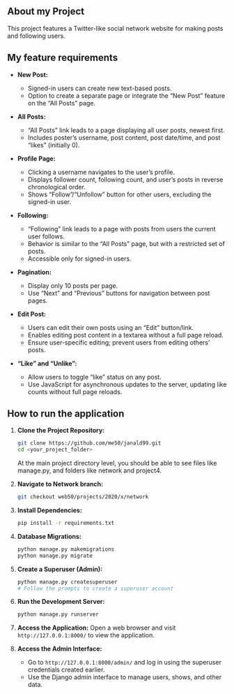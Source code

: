 ## About my Project
This project features a Twitter-like social network website for making posts and following users.

## My feature requirements
- **New Post:**
  - Signed-in users can create new text-based posts.
  - Option to create a separate page or integrate the “New Post” feature on the “All Posts” page.

- **All Posts:**
  - “All Posts” link leads to a page displaying all user posts, newest first.
  - Includes poster’s username, post content, post date/time, and post “likes” (initially 0).

- **Profile Page:**
  - Clicking a username navigates to the user’s profile.
  - Displays follower count, following count, and user’s posts in reverse chronological order.
  - Shows “Follow”/“Unfollow” button for other users, excluding the signed-in user.

- **Following:**
  - “Following” link leads to a page with posts from users the current user follows.
  - Behavior is similar to the “All Posts” page, but with a restricted set of posts.
  - Accessible only for signed-in users.

- **Pagination:**
  - Display only 10 posts per page.
  - Use “Next” and “Previous” buttons for navigation between post pages.

- **Edit Post:**
  - Users can edit their own posts using an “Edit” button/link.
  - Enables editing post content in a textarea without a full page reload.
  - Ensure user-specific editing; prevent users from editing others’ posts.

- **“Like” and “Unlike”:**
  - Allow users to toggle “like” status on any post.
  - Use JavaScript for asynchronous updates to the server, updating like counts without full page reloads.


## How to run the application

1. **Clone the Project Repository:**
    ```bash
    git clone https://github.com/me50/janald99.git
    cd <your_project_folder>
    ```
    At the main project directory level, you should be able to see files like manage.py, and folders like network and project4.

2. **Navigate to Network branch:**
    ```bash
    git checkout web50/projects/2020/x/network
    ```

3. **Install Dependencies:**
    ```bash
    pip install -r requirements.txt
    ```
4. **Database Migrations:**
    ```bash
    python manage.py makemigrations
    python manage.py migrate
    ```

5. **Create a Superuser (Admin):**
    ```bash
    python manage.py createsuperuser
    # Follow the prompts to create a superuser account
    ```

6. **Run the Development Server:**
    ```bash
    python manage.py runserver
    ```

7. **Access the Application:**
    Open a web browser and visit `http://127.0.0.1:8000/` to view the application.
    
7. **Access the Admin Interface:**
    - Go to `http://127.0.0.1:8000/admin/` and log in using the superuser credentials created earlier.
    - Use the Django admin interface to manage users, shows, and other data.
